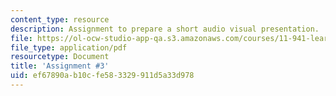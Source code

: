 ```yaml
---
content_type: resource
description: Assignment to prepare a short audio visual presentation.
file: https://ol-ocw-studio-app-qa.s3.amazonaws.com/courses/11-941-learning-by-comparison-first-world-third-world-cities-fall-2008/ef67890ab10cfe583329911d5a33d978_MIT11_941f08_assn03.pdf
file_type: application/pdf
resourcetype: Document
title: 'Assignment #3'
uid: ef67890a-b10c-fe58-3329-911d5a33d978
---
```

